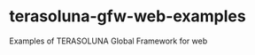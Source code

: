 terasoluna-gfw-web-examples
===========================

Examples of TERASOLUNA Global Framework for web
